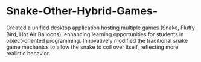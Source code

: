 # Snake-Other-Hybrid-Games-
Created a unified desktop application hosting multiple games (Snake, Fluffy Bird, Hot Air Balloons), enhancing learning opportunities for students in object-oriented programming. Innovatively modified the traditional snake game mechanics to allow the snake to coil over itself, reflecting more realistic behavior.
